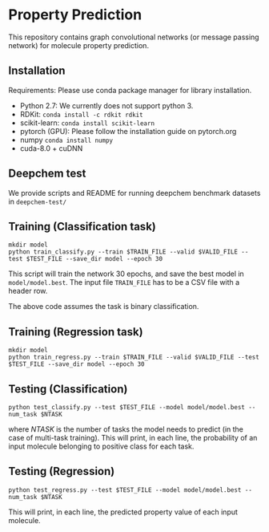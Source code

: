 # Property Prediction
This repository contains graph convolutional networks (or message passing network) for molecule property prediction. 

## Installation
Requirements: Please use conda package manager for library installation.
 * Python 2.7: We currently does not support python 3.
 * RDKit: `conda install -c rdkit rdkit`
 * scikit-learn: `conda install scikit-learn`
 * pytorch (GPU): Please follow the installation guide on pytorch.org
 * numpy `conda install numpy`
 * cuda-8.0 + cuDNN

## Deepchem test
We provide scripts and README for running deepchem benchmark datasets in `deepchem-test/`

## Training (Classification task)
```
mkdir model
python train_classify.py --train $TRAIN_FILE --valid $VALID_FILE --test $TEST_FILE --save_dir model --epoch 30
```
This script will train the network 30 epochs, and save the best model in `model/model.best`.
The input file `TRAIN_FILE` has to be a CSV file with a header row.

The above code assumes the task is binary classification.

## Training (Regression task)
```
mkdir model
python train_regress.py --train $TRAIN_FILE --valid $VALID_FILE --test $TEST_FILE --save_dir model --epoch 30
```

## Testing (Classification)
```
python test_classify.py --test $TEST_FILE --model model/model.best --num_task $NTASK
```
where $NTASK$ is the number of tasks the model needs to predict (in the case of multi-task training).
This will print, in each line, the probability of an input molecule belonging to positive class for each task.

## Testing (Regression)
```
python test_regress.py --test $TEST_FILE --model model/model.best --num_task $NTASK
```
This will print, in each line, the predicted property value of each input molecule.

